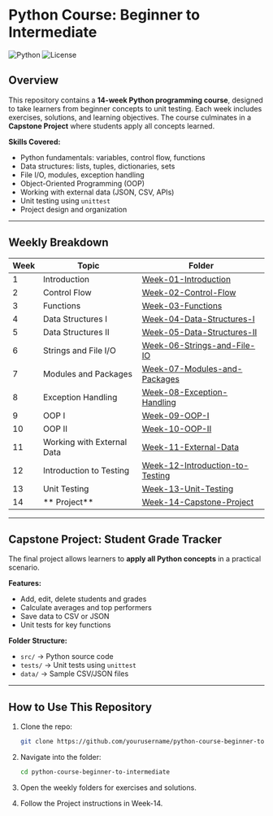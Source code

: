 # Python Course: Beginner to Intermediate

![Python](https://img.shields.io/badge/Python-3.11-blue)
![License](https://img.shields.io/badge/License-MIT-green)

## Overview
This repository contains a **14-week Python programming course**, designed to take learners from beginner concepts to unit testing. Each week includes exercises, solutions, and learning objectives. The course culminates in a **Capstone Project** where students apply all concepts learned.

**Skills Covered:**
- Python fundamentals: variables, control flow, functions
- Data structures: lists, tuples, dictionaries, sets
- File I/O, modules, exception handling
- Object-Oriented Programming (OOP)
- Working with external data (JSON, CSV, APIs)
- Unit testing using `unittest`
- Project design and organization

---

## Weekly Breakdown

| Week | Topic | Folder |
|------|-------|--------|
| 1 | Introduction | [Week-01-Introduction](Week-01-Introduction/) |
| 2 | Control Flow | [Week-02-Control-Flow](Week-02-Control-Flow/) |
| 3 | Functions | [Week-03-Functions](Week-03-Functions/) |
| 4 | Data Structures I | [Week-04-Data-Structures-I](Week-04-Data-Structures-I/) |
| 5 | Data Structures II | [Week-05-Data-Structures-II](Week-05-Data-Structures-II/) |
| 6 | Strings and File I/O | [Week-06-Strings-and-File-IO](Week-06-Strings-and-File-IO/) |
| 7 | Modules and Packages | [Week-07-Modules-and-Packages](Week-07-Modules-and-Packages/) |
| 8 | Exception Handling | [Week-08-Exception-Handling](Week-08-Exception-Handling/) |
| 9 | OOP I | [Week-09-OOP-I](Week-09-OOP-I/) |
| 10 | OOP II | [Week-10-OOP-II](Week-10-OOP-II/) |
| 11 | Working with External Data | [Week-11-External-Data](Week-11-External-Data/) |
| 12 | Introduction to Testing | [Week-12-Introduction-to-Testing](Week-12-Introduction-to-Testing/) |
| 13 | Unit Testing | [Week-13-Unit-Testing](Week-13-Unit-Testing/) |
| 14 | ** Project** | [Week-14-Capstone-Project](Week-14-Capstone-Project/) |

---

## Capstone Project: Student Grade Tracker
The final project allows learners to **apply all Python concepts** in a practical scenario.

**Features:**
- Add, edit, delete students and grades
- Calculate averages and top performers
- Save data to CSV or JSON
- Unit tests for key functions

**Folder Structure:**
- `src/` → Python source code  
- `tests/` → Unit tests using `unittest`  
- `data/` → Sample CSV/JSON files  

---

## How to Use This Repository
1. Clone the repo:
   ```bash
   git clone https://github.com/yourusername/python-course-beginner-to-intermediate.git
   ```
   
2. Navigate into the folder:
   ```bash
   cd python-course-beginner-to-intermediate
   ```
   
3. Open the weekly folders for exercises and solutions.

4. Follow the Project instructions in Week-14.

